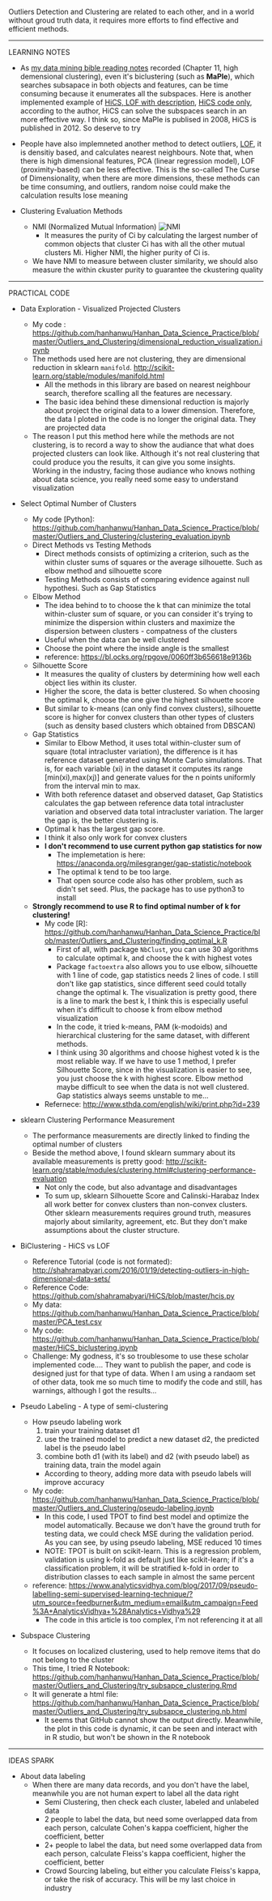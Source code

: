 Outliers Detection and Clustering are related to each other, and in a world without groud truth data, it requires more efforts to find effective and efficient methods.


*********************************************************************************

LEARNING NOTES

* As [my data mining bible reading notes][1] recorded (Chapter 11, high demensional clustering), even it's biclustering (such as <b>MaPle</b>), which searches subsapace in both objects and features, can be time consuming because it enumerates all the subspaces. Here is another implemented example of [HiCS, LOF with description][2], [HiCS code only][3], according to the author, HiCS can solve the subspaces search in an more effective way. I think so, since MaPle is publised in 2008, HiCS is published in 2012. So deserve to try
* People have also implemneted another method to detect outliers, [LOF][4], it is densitiy based, and calculates nearest neighbours. Note that, when there is high dimensional features, PCA (linear regression model), LOF (proximity-based) can be less effective. This is the so-called The Curse of Dimensionality, when there are more dimensions, these methods can be time consuming, and outliers, random noise could make the calculation results lose meaning

* Clustering Evaluation Methods
  * NMI (Normalized Mutual Information)
  ![NMI](https://github.com/hanhanwu/Hanhan_Data_Science_Practice/blob/master/Outliers_and_Clustering/NMI.png)
    * It measures the purity of Ci by calculating the largest number of common objects that cluster Ci has with all the other mutual clusters Mi. Higher NMI, the higher purity of Ci is.
  * We have NMI to measure between cluster similarity, we should also measure the within ckuster purity to guarantee the ckustering quality

*********************************************************************************

PRACTICAL CODE

* Data Exploration - Visualized Projected Clusters
  * My code : https://github.com/hanhanwu/Hanhan_Data_Science_Practice/blob/master/Outliers_and_Clustering/dimensional_reduction_visualization.ipynb
  * The methods used here are not clustering, they are dimensional reduction in sklearn `manifold`. http://scikit-learn.org/stable/modules/manifold.html
    * All the methods in this library are based on nearest neighbour search, therefore scalling all the features are necessary.
    * The basic idea behind these dimensional reduction is majorly about project the original data to a lower dimension. Therefore, the data I ploted in the code is no longer the original data. They are projected data
  * The reason I put this method here while the methods are not clustering, is to record a way to show the audiance that what does projected clusters can look like. Although it's not real clustering that could produce you the results, it can give you some insights. Working in the industry, facing those audiance who knows nothing about data science, you really need some easy to understand visualization

* Select Optimal Number of Clusters
  * My code [Python]: https://github.com/hanhanwu/Hanhan_Data_Science_Practice/blob/master/Outliers_and_Clustering/clustering_evaluation.ipynb
  * Direct Methods vs Testing Methods
    * Direct methods consists of optimizing a criterion, such as the within cluster sums of squares or the average silhouette. Such as elbow method and silhouette score
    * Testing Methods consists of comparing evidence against null hypothesi. Such as Gap Statistics
  * Elbow Method
    * The idea behind to to choose the k that can minimize the total within-cluster sum of square, or you can consider it's trying to minimize the dispersion within clusters and maximize the dispersion between clusters - compatness of the clusters
    * Useful when the data can be well clustered
    * Choose the point where the inside angle is the smallest
    * reference: https://bl.ocks.org/rpgove/0060ff3b656618e9136b
  * Silhouette Score
    * It measures the quality of clusters by determining how well each object lies within its cluster.
    * Higher the score, the data is better clustered. So when choosing the optimal k, choose the one give the highest silhouette score
    * But similar to k-means (can only find convex clusters), silhouette score is higher for convex clusters than other types of clusters (such as density based clusters which obtained from DBSCAN)
  * Gap Statistics
    * Similar to Elbow Method, it uses total within-cluster sum of square (total intracluster variation), the difference is it has reference dataset generated using Monte Carlo simulations. That is, for each variable (xi) in the dataset it computes its range [min(xi),max(xj)] and generate values for the n points uniformly from the interval min to max.
    * With both reference dataset and observed dataset, Gap Statistics calculates the gap between reference data total intracluster variation and observed data total intracluster variation. The larger the gap is, the better clustering is.
    * Optimal k has the largest gap score.
    * I think it also only work for convex clusters
    * <b>I don't recommend to use current python gap statistics for now</b>
      * The implemetation is here: https://anaconda.org/milesgranger/gap-statistic/notebook
      * The optimal k tend to be too large.
      * That open source code also has other problem, such as didn't set seed. Plus, the package has to use python3 to install
  * <b>Strongly recommend to use R to find optimal number of k for clustering!</b>
    * My code [R]: https://github.com/hanhanwu/Hanhan_Data_Science_Practice/blob/master/Outliers_and_Clustering/finding_optimal_k.R
      * First of all, with package `NbClust`, you can use 30 algorithms to calculate optimal k, and choose the k with highest votes
      * Package `factoextra` also allows you to use elbow, silhouette with 1 line of code, gap statistics  needs 2 lines of code. I still don't like gap statistics, since different seed could totally change the optimal k. The visualization is pretty good, there is a line to mark the best k, I think this is especially useful when it's difficult to choose k from elbow method visualization
      * In the code, it tried k-means, PAM (k-modoids) and hierarchical clustering for the same dataset, with different methods.
      * I think using 30 algorithms and choose highest voted k is the most reliable way. If we have to use 1 method, I prefer Silhouette Score, since in the visualization is easier to see, you just choose the k with highest score. Elbow method maybe difficult to see when the data is not well clustered. Gap statistics always seems unstable to me...
    * Refernece: http://www.sthda.com/english/wiki/print.php?id=239
* sklearn Clustering Performance Measurement
  * The performance measurements are directly linked to finding the optimal number of clusters
  * Beside the method above, I found sklearn summary about its available measurements is pretty good: http://scikit-learn.org/stable/modules/clustering.html#clustering-performance-evaluation
    * Not only the code, but also advantage and disadvantages
    * To sum up, sklearn Silhouette Score and Calinski-Harabaz Index all work better for convex clusters than non-convex clusters. Other sklearn measurements requires ground truth, measures majorly about similarity, agreement, etc. But they don't make assumptions about the cluster structure.

* BiClustering - HiCS vs LOF
  * Reference Tutorial (code is not formated): http://shahramabyari.com/2016/01/19/detecting-outliers-in-high-dimensional-data-sets/
  * Reference Code: https://github.com/shahramabyari/HiCS/blob/master/hcis.py
  * My data: https://github.com/hanhanwu/Hanhan_Data_Science_Practice/blob/master/PCA_test.csv
  * My code: https://github.com/hanhanwu/Hanhan_Data_Science_Practice/blob/master/HiCS_biclustering.ipynb
  * Challenge: My godness, it's so troublesome to use these scholar implemented code.... They want to publish the paper, and code is designed just for that type of data. When I am using a randaom set of other data, took me so much time to modify the code and still, has warnings, although I got the results...


* Pseudo Labeling - A type of semi-clustering
  * How pseudo labeling work
    1. train your training dataset d1
    2. use the trained model to predict a new dataset d2, the predicted label is the pseudo label
    3. combine both d1 (with its label) and d2 (with pseudo label) as training data, train the model again
    * According to theory, adding more data with pseudo labels will improve accuracy
  * My code: https://github.com/hanhanwu/Hanhan_Data_Science_Practice/blob/master/Outliers_and_Clustering/pseudo-labeling.ipynb
    * In this code, I used TPOT to find best model and optimize the model automatically. Because we don't have the ground truth for testing data, we could check MSE during the validation period. As you can see, by using pseudo labeling, MSE reduced 10 times
    * NOTE: TPOT is built on scikit-learn. This is a regression problem, validation is using k-fold as default just like scikit-learn; if it's a classification problem, it will be stratified k-fold in order to distribution classes to each sample in almost the same percent
  * reference: https://www.analyticsvidhya.com/blog/2017/09/pseudo-labelling-semi-supervised-learning-technique/?utm_source=feedburner&utm_medium=email&utm_campaign=Feed%3A+AnalyticsVidhya+%28Analytics+Vidhya%29
    * The code in this article is too complex, I'm not referencing it at all
    
* Subspace Clustering
  * It focuses on localized clustering, used to help remove items that do not belong to the cluster
  * This time, I tried R Notebook: https://github.com/hanhanwu/Hanhan_Data_Science_Practice/blob/master/Outliers_and_Clustering/try_subsapce_clustering.Rmd
  * It will generate a html file: https://github.com/hanhanwu/Hanhan_Data_Science_Practice/blob/master/Outliers_and_Clustering/try_subsapce_clustering.nb.html
    * It seems that GitHub cannot show the output directly. Meanwhile, the plot in this code is dynamic, it can be seen and interact with in R studio, but won't be shown in the R notebook

*********************************************************************************

IDEAS SPARK

* About data labeling
  * When there are many data records, and you don't have the label, meanwhile you are not human expert to label all the data right
    * Semi Clustering, then check each cluster, labeled and unlabeled data
    * 2 people to label the data, but need some overlapped data from each person, calculate Cohen's kappa coefficient, higher the coefficient, better
    * 2+ people to label the data, but need some overlapped data from each person, calculate Fleiss's kappa coefficient, higher the coefficient, better
    * Crowd Sourcing labeling, but either you calculate Fleiss's kappa, or take the risk of accuracy. This will be my last choice in industry


[1]:https://github.com/hanhanwu/readings/blob/master/ReadingNotes_DMBible.md
[2]:http://shahramabyari.com/2016/01/19/detecting-outliers-in-high-dimensional-data-sets/
[3]:https://github.com/shahramabyari/HiCS/blob/master/hcis.py
[4]:http://shahramabyari.com/2015/12/30/my-first-attempt-with-local-outlier-factorlof-identifying-density-based-local-outliers/
